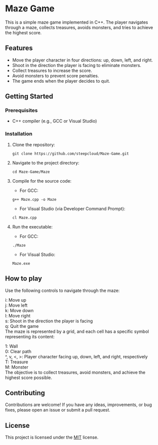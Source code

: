 # Maze Game

This is a simple maze game implemented in C++. The player navigates through a maze, collects treasures, avoids monsters, and tries to achieve the highest score.

## Features

- Move the player character in four directions: up, down, left, and right.
- Shoot in the direction the player is facing to eliminate monsters.
- Collect treasures to increase the score.
- Avoid monsters to prevent score penalties.
- The game ends when the player decides to quit.

## Getting Started

### Prerequisites

- C++ compiler (e.g., GCC or Visual Studio)

### Installation

1. Clone the repository:

   ```shell
   git clone https://github.com/steepcloud/Maze-Game.git
   ```
2. Navigate to the project directory:
   ```shell
   cd Maze-Game/Maze
   ```
3. Compile for the source code:
   - For GCC:
   ```shell
   g++ Maze.cpp -o Maze
   ```
   - For Visual Studio (via Developer Command Prompt):
   ```shell
   cl Maze.cpp
   ```
4. Run the executable:
   - For GCC:
   ```shell
   ./Maze
   ```
   - For Visual Studio:
   ```shell
   Maze.exe
   ```

## How to play
Use the following controls to navigate through the maze:

i: Move up <br>
j: Move left <br>
k: Move down <br>
l: Move right <br>
s: Shoot in the direction the player is facing <br>
q: Quit the game <br>
The maze is represented by a grid, and each cell has a specific symbol representing its content:

1: Wall <br>
0: Clear path <br>
^, v, <, >: Player character facing up, down, left, and right, respectively <br>
T: Treasure <br>
M: Monster <br>
The objective is to collect treasures, avoid monsters, and achieve the highest score possible.

## Contributing
Contributions are welcome! If you have any ideas, improvements, or bug fixes, please open an issue or submit a pull request.

## License
This project is licensed under the [MIT](https://choosealicense.com/licenses/mit/) license.
